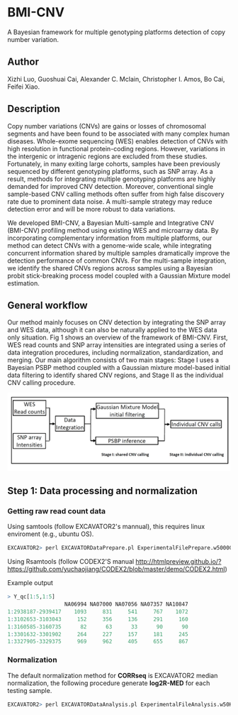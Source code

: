 # BMI-CNV
A Bayesian framework for multiple genotyping platforms detection of copy number variation.
## Author
Xizhi Luo, Guoshuai Cai, Alexander C. Mclain, Christopher I. Amos, Bo Cai, Feifei Xiao.
## Description
Copy number variations (CNVs) are gains or losses of chromosomal segments and have been found to be associated with many complex human diseases. Whole-exome sequencing (WES) enables detection of CNVs with high resolution in functional protein-coding regions. However, variations in the intergenic or intragenic regions are excluded from these studies. Fortunately, in many exiting large cohorts, samples have been previously sequenced by different genotyping platforms, such as SNP array. As a result, methods for integrating multiple genotyping platforms are highly demanded for improved CNV detection. Moreover, conventional single sample-based CNV calling methods often suffer from high false discovery rate due to prominent data noise. A multi-sample strategy may reduce detection error and will be more robust to data variations. 

We developed BMI-CNV, a Bayesian Multi-sample and Integrative CNV (BMI-CNV) profiling method using existing WES and microarray data. By incorporating complementary information from multiple platforms, our method can detect CNVs with a genome-wide scale, while integrating concurrent information shared by multiple samples dramatically improve the detection performance of common CNVs. For the multi-sample integration, we identify the shared CNVs regions across samples using a Bayesian probit stick-breaking process model coupled with a Gaussian Mixture model estimation. 
## General workflow
Our method mainly focuses on CNV detection by integrating the SNP array and WES data, although it can also be naturally applied to the WES data only situation. Fig 1 shows an overview of the framework of BMI-CNV. First, WES read counts and SNP array intensities are integrated using a series of data integration procedures, including normalization, standardization, and merging. Our main algorithm consists of two main stages: Stage I uses a Bayesian PSBP method  coupled with a Gaussian mixture model-based initial data filtering to identify shared CNV regions, and Stage II as the individual CNV calling procedure. 

![workflow](Fig1.jpg)

## Step 1: Data processing and normalization 
### Getting raw read count data
Using samtools (follow EXCAVATOR2's mannual), this requires linux enviroment (e.g., ubuntu OS).
```r
EXCAVATOR2> perl EXCAVATORDataPrepare.pl ExperimentalFilePrepare.w50000.txt processors 6 --target MyTarget_w50000 --assembly hg19
```
Using Rsamtools (follow CODEX2'S manual http://htmlpreview.github.io/?https://github.com/yuchaojiang/CODEX2/blob/master/demo/CODEX2.html)

Example output
```r
> Y_qc[1:5,1:5]
                  NA06994 NA07000 NA07056 NA07357 NA10847
1:2938187-2939417    1093     831     541     767    1072
1:3102653-3103043     152     356     136     291     160
1:3160585-3160735      82      63      33      90      90
1:3301632-3301902     264     227     157     181     245
1:3327905-3329375     969     962     405     655     867
```
### Normalization
The default normalization method for **CORRseq** is EXCAVATOR2 median normalization, the following procedure generate **log2R-MED** for each testing sample.
```r
EXCAVATOR2> perl EXCAVATORDataAnalysis.pl ExperimentalFileAnalysis.w50K.txt --processors 6 --target MyTarget_w50K --assembly hg19 --output /.../OutEXCAVATOR2/Results_MyProject_w50K --mode ...
```
